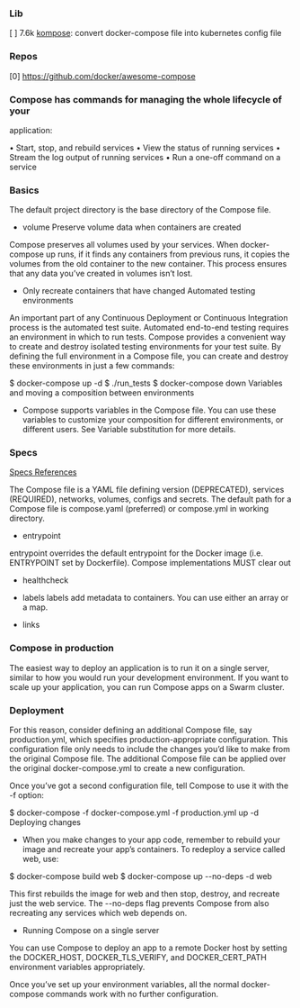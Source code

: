 ### Lib
[ ] 7.6k [kompose](https://github.com/kubernetes/kompose): convert docker-compose file into kubernetes config file

### Repos

[0] https://github.com/docker/awesome-compose

### Compose has commands for managing the whole lifecycle of your
application:

  • Start, stop, and rebuild services
    • View the status of running services
      • Stream the log output of running services
        • Run a one-off command on a service
        
### Basics

The default project directory is the base directory of the Compose file.

- volume
Preserve volume data when containers are created

Compose preserves all volumes used by your services. When docker-compose
up runs, if it finds any containers from previous runs, it copies the
volumes from the old container to the new container. This process
ensures that any data you’ve created in volumes isn’t lost.

- Only recreate containers that have changed
Automated testing environments

An important part of any Continuous Deployment or Continuous Integration
process is the automated test suite. Automated end-to-end testing
requires an environment in which to run tests. Compose provides a
convenient way to create and destroy isolated testing environments for
your test suite. By defining the full environment in a Compose file, you
can create and destroy these environments in just a few commands:

$ docker-compose up -d
$ ./run_tests
$ docker-compose down
Variables and moving a composition between environments

- Compose supports variables in the Compose file. You can use these
variables to customize your composition for different environments, or
different users. See Variable substitution for more details.

### Specs

[Specs References](https://docs.docker.com/compose/compose-file/)

The Compose file is a YAML file defining version (DEPRECATED), services
(REQUIRED), networks, volumes, configs and secrets. The default path for
a Compose file is compose.yaml (preferred) or compose.yml in working
directory.


- entrypoint

entrypoint overrides the default entrypoint for the Docker image (i.e.
ENTRYPOINT set by Dockerfile). Compose implementations MUST clear out

- healthcheck

- labels
labels add metadata to containers. You can use either an array or a map.

- links

### Compose in production

The easiest way to deploy an application is to run it on a single
server, similar to how you would run your development environment. If
you want to scale up your application, you can run Compose apps on a
Swarm cluster.

### Deployment

For this reason, consider defining an additional Compose file, say
production.yml, which specifies production-appropriate configuration.
This configuration file only needs to include the changes you’d like to
make from the original Compose file. The additional Compose file can be
applied over the original docker-compose.yml to create a new
configuration.

Once you’ve got a second configuration file, tell Compose to use it with
the -f option:

$ docker-compose -f docker-compose.yml -f production.yml up -d
Deploying changes

- When you make changes to your app code, remember to rebuild your image
and recreate your app’s containers. To redeploy a service called web,
use:

$ docker-compose build web
$ docker-compose up --no-deps -d web

This first rebuilds the image for web and then stop, destroy, and
recreate just the web service. The --no-deps flag prevents Compose from
also recreating any services which web depends on.

- Running Compose on a single server

You can use Compose to deploy an app to a remote Docker host by setting
the DOCKER_HOST, DOCKER_TLS_VERIFY, and DOCKER_CERT_PATH environment
variables appropriately.

Once you’ve set up your environment variables, all the normal
docker-compose commands work with no further configuration.

